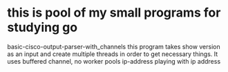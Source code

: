 # this is pool of my small programs for studying go
basic-cisco-output-parser-with_channels
this program takes show version as an input and create multiple threads in order to get necessary things. It uses buffered channel, no worker pools
ip-address
playing with ip address 
